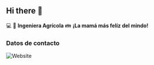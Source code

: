 ## Hi there 👋

:computer: :seedling: **Ingeniera Agrícola**
:family: **¡La mamá más felíz del mindo!**

### Datos de contacto

![Website](https://img.shields.io/website?url=https%3A%2F%2Fwww.linkedin.com%2Fin%2Falexandra-ortiz-rocha-180a008b%2F)